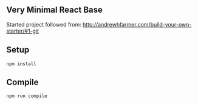 Very Minimal React Base
----
Started project followed from: 
http://andrewhfarmer.com/build-your-own-starter/#1-git

Setup
----
```
npm install
```

Compile
----
```
npm run compile
```

